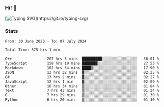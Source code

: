 ### Hi!  👋

[![Typing SVG](https://readme-typing-svg.herokuapp.com?font=Fira+Code&pause=1000&width=435&lines=Hello!+I'm+Texiwustion.)](https://git.io/typing-svg)

### Stats

<!--START_SECTION:waka-->

```txt
From: 30 June 2023 - To: 07 July 2024

Total Time: 575 hrs 1 min

C++                207 hrs 3 mins  █████████░░░░░░░░░░░░░░░░   36.01 %
TypeScript         158 hrs 19 mins ███████░░░░░░░░░░░░░░░░░░   27.53 %
Markdown           102 hrs 54 mins ████▒░░░░░░░░░░░░░░░░░░░░   17.90 %
JSON               13 hrs 32 mins  ▓░░░░░░░░░░░░░░░░░░░░░░░░   02.35 %
C#                 13 hrs 2 mins   ▓░░░░░░░░░░░░░░░░░░░░░░░░   02.27 %
JavaScript         12 hrs 1 min    ▓░░░░░░░░░░░░░░░░░░░░░░░░   02.09 %
Other              10 hrs 34 mins  ▒░░░░░░░░░░░░░░░░░░░░░░░░   01.84 %
Text               7 hrs 43 mins   ▒░░░░░░░░░░░░░░░░░░░░░░░░   01.34 %
C                  7 hrs 29 mins   ▒░░░░░░░░░░░░░░░░░░░░░░░░   01.30 %
Python             6 hrs 20 mins   ▒░░░░░░░░░░░░░░░░░░░░░░░░   01.10 %
```

<!--END_SECTION:waka-->
